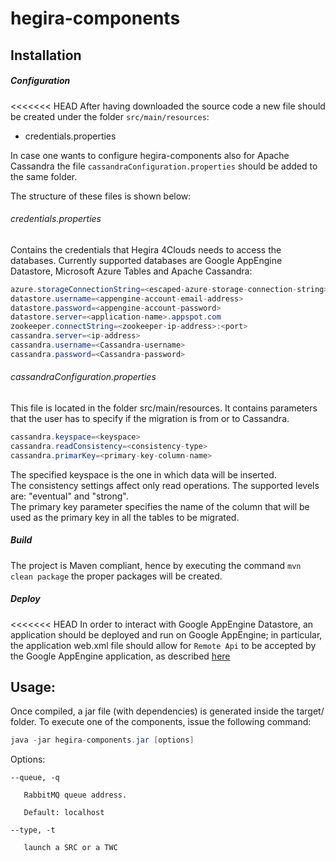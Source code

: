 # hegira-components

## Installation

##### Configuration

<<<<<<< HEAD
After having downloaded the source code a new file should be created under the folder ``src/main/resources``:

* credentials.properties

In case one wants to configure hegira-components also for Apache Cassandra the file ``cassandraConfiguration.properties`` should be added to the same folder.

The structure of these files is shown below: 

###### credentials.properties
Contains the credentials that Hegira 4Clouds needs to access the databases. Currently supported databases are Google AppEngine Datastore, Microsoft Azure Tables and Apache Cassandra:

```java
azure.storageConnectionString=<escaped-azure-storage-connection-string>
datastore.username=<appengine-account-email-address>
datastore.password=<appengine-account-password>
datastore.server=<application-name>.appspot.com
zookeeper.connectString=<zookeeper-ip-address>:<port>
cassandra.server=<ip-address>
cassandra.username=<Cassandra-username>
cassandra.password=<Cassandra-password>
```
###### cassandraConfiguration.properties
This file is located in the folder src/main/resources. It contains parameters that the user has to specify if the migration is from or to Cassandra. 

```java
cassandra.keyspace=<keyspace>
cassandra.readConsistency=<consistency-type>
cassandra.primarKey=<primary-key-column-name>
```
The specified keyspace is the one in which data will be inserted.   
The consistency settings affect only read operations. The supported levels are: "eventual" and "strong".   
The primary key parameter specifies the name of the column that will be used as the primary key in all the tables to be migrated.  

##### Build
The project is Maven compliant, hence by executing the command ```mvn clean package``` the proper packages will be created.

##### Deploy
<<<<<<< HEAD
In order to interact with Google AppEngine Datastore, an application should be deployed and run on Google AppEngine; in particular, the application web.xml file should allow for `Remote Api` to be accepted by the Google AppEngine application, as described [here](https://cloud.google.com/appengine/docs/java/tools/remoteapi)

## Usage: 
Once compiled, a jar file (with dependencies) is generated inside the target/ folder.
To execute one of the components, issue the following command:
```java
java -jar hegira-components.jar [options]
```
  Options:
  
    --queue, -q
    
       RabbitMQ queue address.
       
       Default: localhost
       
    --type, -t
   
       launch a SRC or a TWC
